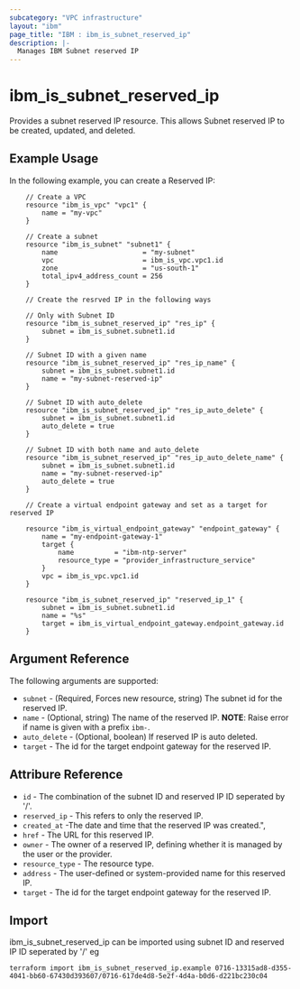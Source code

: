 ```yaml
---
subcategory: "VPC infrastructure"
layout: "ibm"
page_title: "IBM : ibm_is_subnet_reserved_ip"
description: |-
  Manages IBM Subnet reserved IP
---
```


# ibm_is_subnet_reserved_ip

Provides a subnet reserved IP resource. This allows Subnet reserved IP to be created, updated, and deleted.

## Example Usage

In the following example, you can create a Reserved IP:

```hcl
    // Create a VPC
    resource "ibm_is_vpc" "vpc1" {
        name = "my-vpc"
    }

    // Create a subnet
    resource "ibm_is_subnet" "subnet1" {
        name                     = "my-subnet"
        vpc                      = ibm_is_vpc.vpc1.id
        zone                     = "us-south-1"
        total_ipv4_address_count = 256
    }

    // Create the resrved IP in the following ways

    // Only with Subnet ID
    resource "ibm_is_subnet_reserved_ip" "res_ip" {
        subnet = ibm_is_subnet.subnet1.id
    }

    // Subnet ID with a given name
    resource "ibm_is_subnet_reserved_ip" "res_ip_name" {
        subnet = ibm_is_subnet.subnet1.id
        name = "my-subnet-reserved-ip"
    }

    // Subnet ID with auto_delete
    resource "ibm_is_subnet_reserved_ip" "res_ip_auto_delete" {
        subnet = ibm_is_subnet.subnet1.id
        auto_delete = true
    }

    // Subnet ID with both name and auto_delete
    resource "ibm_is_subnet_reserved_ip" "res_ip_auto_delete_name" {
        subnet = ibm_is_subnet.subnet1.id
        name = "my-subnet-reserved-ip"
        auto_delete = true
    }

    // Create a virtual endpoint gateway and set as a target for reserved IP

    resource "ibm_is_virtual_endpoint_gateway" "endpoint_gateway" {
        name = "my-endpoint-gateway-1"
        target {
            name          = "ibm-ntp-server"
            resource_type = "provider_infrastructure_service"
        }
        vpc = ibm_is_vpc.vpc1.id
    }

    resource "ibm_is_subnet_reserved_ip" "reserved_ip_1" {
        subnet = ibm_is_subnet.subnet1.id
        name = "%s"
        target = ibm_is_virtual_endpoint_gateway.endpoint_gateway.id
    }

```

## Argument Reference

The following arguments are supported:

* `subnet` - (Required, Forces new resource, string) The subnet id for the reserved IP.
* `name` - (Optional, string) The name of the reserved IP.
    **NOTE**: Raise error if name is given with a prefix `ibm-`.
* `auto_delete` - (Optional, boolean) If reserved IP is auto deleted.
* `target` - The id for the target endpoint gateway for the reserved IP.



## Attribure Reference

* `id` - The combination of the subnet ID and reserved IP ID seperated by '/'.
* `reserved_ip` - This refers to only the reserved IP.
* `created_at` -The date and time that the reserved IP was created.",
* `href` - The URL for this reserved IP.
* `owner` - The owner of a reserved IP, defining whether it is managed by the user or the provider.
* `resource_type` - The resource type.
* `address` - The user-defined or system-provided name for this reserved IP.
* `target` - The id for the target endpoint gateway for the reserved IP.

## Import

ibm_is_subnet_reserved_ip can be imported using subnet ID and reserved IP ID seperated by '/' eg

```hcl
terraform import ibm_is_subnet_reserved_ip.example 0716-13315ad8-d355-4041-bb60-67430d393607/0716-617de4d8-5e2f-4d4a-b0d6-d221bc230c04
```